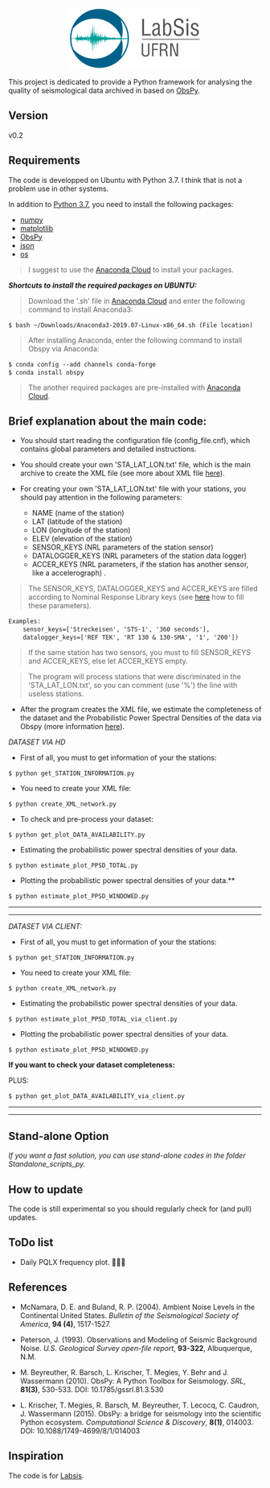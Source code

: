 <p align="center">
  <img src="labsis_logo.png">
</p>

This project is dedicated to provide a Python framework for analysing the quality of
seismological data archived in  based on [ObsPy](https://github.com/obspy/obspy/wiki).

Version
---------
v0.2

Requirements
------------
The code is developped on Ubuntu with Python 3.7. I think that is not a problem use in other systems.

In addition to [Python 3.7](https://docs.python.org/3/), you need
to install the following packages: 

- [numpy](http://www.numpy.org/)
- [matplotlib](http://matplotlib.org/)
- [ObsPy](https://github.com/obspy/obspy/wiki)
- [json](https://docs.python.org/3/library/json.html)
- [os](https://docs.python.org/3/library/os.html)

> I suggest to use the [Anaconda Cloud](https://anaconda.org/) to install your packages.


***Shortcuts to install the required packages on UBUNTU:***

> Download the '.sh' file in [Anaconda Cloud](https://anaconda.org/) and enter the following command to install Anaconda3:

```shell
$ bash ~/Downloads/Anaconda3-2019.07-Linux-x86_64.sh (File location)
```

> After installing Anaconda, enter the following command to install Obspy via Anaconda:

```shell
$ conda config --add channels conda-forge
$ conda install obspy
```

> The another required packages are pre-installed with [Anaconda Cloud](https://anaconda.org/).


Brief explanation about the main code:
---------------------------------------

- You should start reading the configuration file (config_file.cnf), which contains global parameters and detailed instructions.

- You should create your own 'STA_LAT_LON.txt' file, which is the main archive to create the XML file (see more about XML file [here](https://docs.obspy.org/tutorial/code_snippets/stationxml_file_from_scratch.html)).

- For creating your own 'STA_LAT_LON.txt' file with your stations, you should pay attention in the following parameters:

	- NAME (name of the station)
	- LAT (latitude of the station)
	- LON (longitude of the station)
	- ELEV (elevation of the station)
	- SENSOR_KEYS (NRL parameters of the station sensor)
	- DATALOGGER_KEYS (NRL parameters of the station data logger)
	- ACCER_KEYS (NRL parameters, if the station has another sensor, like a accelerograph) .

> The SENSOR_KEYS, DATALOGGER_KEYS and ACCER_KEYS are filled according to Nominal Response Library keys (see [here](http://docs.obspy.org/packages/obspy.clients.nrl.html) how to fill these parameters). 

```
Examples:
	sensor_keys=['Streckeisen', 'STS-1', '360 seconds'],
    datalogger_keys=['REF TEK', 'RT 130 & 130-SMA', '1', '200'])
```
> If the same station has two sensors, you must to fill SENSOR_KEYS and ACCER_KEYS, else let ACCER_KEYS empty.

> The program will process stations that were discriminated in the 'STA_LAT_LON.txt', so you can comment (use '%') the line with useless stations.

- After the program creates the XML file, we estimate the completeness of the dataset and the Probabilistic Power Spectral Densities of the data via Obspy (more information [here](https://docs.obspy.org/tutorial/code_snippets/probabilistic_power_spectral_density.html)).  

*DATASET VIA HD*

- First of all, you must to get information of your the stations:

```shell
$ python get_STATION_INFORMATION.py
```

- You need to create your XML file:

```shell
$ python create_XML_network.py
```

- To check and pre-process your dataset:

```shell
$ python get_plot_DATA_AVAILABILITY.py
```

- Estimating the probabilistic power spectral densities of your data.

```shell
$ python estimate_plot_PPSD_TOTAL.py
```

- Plotting the probabilistic power spectral densities of your data.**

```shell
$ python estimate_plot_PPSD_WINDOWED.py
```

---------------------------------------
---------------------------------------

*DATASET VIA CLIENT:*

- First of all, you must to get information of your the stations:

```shell
$ python get_STATION_INFORMATION.py
```

- You need to create your XML file:

```shell
$ python create_XML_network.py
```

- Estimating the probabilistic power spectral densities of your data.

```shell
$ python estimate_plot_PPSD_TOTAL_via_client.py
```

- Plotting the probabilistic power spectral densities of your data.

```shell
$ python estimate_plot_PPSD_WINDOWED.py
```

**If you want to check your dataset completeness:**

PLUS: 

```shell
$ python get_plot_DATA_AVAILABILITY_via_client.py
```


---------------------------------------
---------------------------------------

Stand-alone Option
-------------

*If you want a fast solution, you can use stand-alone  codes in the folder Standalone_scripts_py.*


How to update
-------------
The code is still experimental so you should regularly check for (and pull) updates.

ToDo list
-------------
- Daily PQLX frequency plot. 🔨🔨🔨

References
----------

- McNamara, D. E. and Buland, R. P. (2004).
Ambient Noise Levels in the Continental United States.
*Bulletin of the Seismological Society of America*, **94 (4)**, 1517-1527.

- Peterson, J. (1993).
Observations and Modeling of Seismic Background Noise.
*U.S. Geological Survey open-file report*, **93-322**, Albuquerque, N.M.


- M. Beyreuther, R. Barsch, L. Krischer, T. Megies, Y. Behr and J. Wassermann (2010).
ObsPy: A Python Toolbox for Seismology.
*SRL*, **81(3)**, 530-533. DOI: 10.1785/gssrl.81.3.530


- L. Krischer, T. Megies, R. Barsch, M. Beyreuther, T. Lecocq, C. Caudron, J. Wassermann (2015).
ObsPy: a bridge for seismology into the scientific Python ecosystem.
*Computational Science & Discovery*, **8(1)**, 014003. DOI: 10.1088/1749-4699/8/1/014003


Inspiration
----------
The code is for [Labsis](http://www.labsis.ufrn.br/). 
